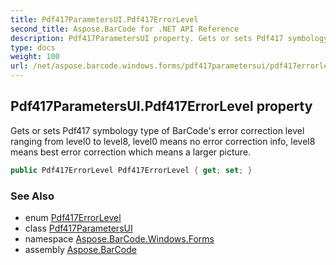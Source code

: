 ```yaml
---
title: Pdf417ParametersUI.Pdf417ErrorLevel
second_title: Aspose.BarCode for .NET API Reference
description: Pdf417ParametersUI property. Gets or sets Pdf417 symbology type of BarCodes error correction level ranging from level0 to level8 level0 means no error correction info level8 means best error correction which means a larger picture
type: docs
weight: 100
url: /net/aspose.barcode.windows.forms/pdf417parametersui/pdf417errorlevel/
---
```

## Pdf417ParametersUI.Pdf417ErrorLevel property

Gets or sets Pdf417 symbology type of BarCode's error correction level ranging from level0 to level8, level0 means no error correction info, level8 means best error correction which means a larger picture.

```csharp
public Pdf417ErrorLevel Pdf417ErrorLevel { get; set; }
```

### See Also

* enum [Pdf417ErrorLevel](../../../aspose.barcode.generation/pdf417errorlevel/)
* class [Pdf417ParametersUI](../)
* namespace [Aspose.BarCode.Windows.Forms](../../../aspose.barcode.windows.forms/)
* assembly [Aspose.BarCode](../../../)


